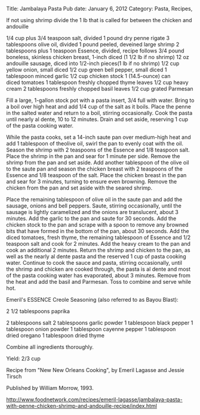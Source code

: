 Title: Jambalaya Pasta
Pub date: January 6, 2012
Category: Pasta, Recipes, 

If not using shrimp divide the 1 lb that is called for between the chicken and andouille

1/4 cup plus 3/4 teaspoon salt, divided
1 pound dry penne rigate
3 tablespoons olive oil, divided
1 pound peeled, deveined large shrimp
2 tablespoons plus 1 teaspoon Essence, divided, recipe follows
3/4 pound boneless, skinless chicken breast, 1-inch diced (1 1/2 lb if no shrimp)
12 oz andouille sausage, diced into 1/2-inch pieces(1 lb if no shrimp)
1/2 cup yellow onion, small diced
1/2 cup green bell pepper, small diced
1 tablespoon minced garlic
1/2 cup chicken stock
1 (14.5-ounce) can diced tomatoes
1 tablespoon freshly chopped thyme leaves
1/2 cup heavy cream
2 tablespoons freshly chopped basil leaves
1/2 cup grated Parmesan

Fill a large, 1-gallon stock pot with a pasta insert, 3/4 full with water. Bring to a boil over high heat and add 1/4 cup of the salt as it boils. Place the penne in the salted water and return to a boil, stirring occasionally. Cook the pasta until nearly al dente, 10 to 12 minutes. Drain and set aside, reserving 1 cup of the pasta cooking water.

While the pasta cooks, set a 14-inch saute pan over medium-high heat and add 1 tablespoon of theolive oil, swirl the pan to evenly coat with the oil. Season the shrimp with 2 teaspoons of the Essence and 1/8 teaspoon salt. Place the shrimp in the pan and sear for 1 minute per side. Remove the shrimp from the pan and set aside. Add another tablespoon of the olive oil to the saute pan and season the chicken breast with 2 teaspoons of the Essence and 1/8 teaspoon of the salt. Place the chicken breast in the pan and sear for 3 minutes, turning to ensure even browning. Remove the chicken from the pan and set aside with the seared shrimp.

Place the remaining tablespoon of olive oil in the saute pan and add the sausage, onions and bell peppers. Saute, stirring occasionally, until the sausage is lightly caramelized and the onions are translucent, about 3 minutes. Add the garlic to the pan and saute for 30 seconds. Add the chicken stock to the pan and scrape with a spoon to remove any browned bits that have formed in the bottom of the pan, about 30 seconds. Add the diced tomatoes, fresh thyme, the remaining tablespoon of Essence and 1/2 teaspoon salt and cook for 2 minutes. Add the heavy cream to the pan and cook an additional 2 minutes. Return the shrimp and chicken to the pan, as well as the nearly al dente pasta and the reserved 1 cup of pasta cooking water. Continue to cook the sauce and pasta, stirring occasionally, until the shrimp and chicken are cooked through, the pasta is al dente and most of the pasta cooking water has evaporated, about 3 minutes. Remove from the heat and add the basil and Parmesan. Toss to combine and serve while hot.

Emeril's ESSENCE Creole Seasoning (also referred to as Bayou Blast):

2 1/2 tablespoons paprika

2 tablespoons salt
2 tablespoons garlic powder
1 tablespoon black pepper
1 tablespoon onion powder
1 tablespoon cayenne pepper
1 tablespoon dried oregano
1 tablespoon dried thyme

Combine all ingredients thoroughly.

Yield: 2/3 cup

Recipe from "New New Orleans Cooking", by Emeril Lagasse and Jessie Tirsch

Published by William Morrow, 1993.

http://www.foodnetwork.com/recipes/emeril-lagasse/jambalaya-pasta-with-penne-chicken-shrimp-and-andouille-recipe/index.html